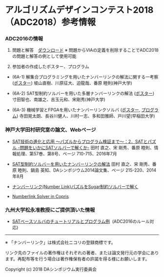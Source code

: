 # アルゴリズムデザインコンテスト2018（ADC2018）参考情報

### ADC2016の情報

1. 問題と解答　[ダウンロード](https://www.dropbox.com/s/wlvfl1jgfs8n27a/ADC2016_Q_A.zip?dl=0)
  ※ 問題からVIAの定義を削除することでADC2018の問題と解答の例として使用可能

2. 参加者の作成したポスター、プログラム

- (6A-1) 解集合プログラミングを用いたナンバーリンクの解法に関する一考察
([ポスター](https://www.dropbox.com/s/g9247p2w1l8eg7r/adc2016-1.pdf?dl=0))
  坡山直樹、川原征大、迫龍哉、番原 睦則(神戸大学)

- (6A-2) SAT型制約ソルバーを用いた多層ナンバーリンクの解法
([ポスター](https://www.dropbox.com/s/di8c72t1581pa11/adc2016-2.pdf?dl=0))
  寸田智也、南雄之、吉玉元和、宋剛秀(神戸大学)

- (6A-3) 機械学習とFPGAを用いたナンバーリンクソルバ
([ポスター](http://www.togawa.cs.waseda.ac.jp/~kotaro.terada/publications/DASADC2016.pdf),
  [プログラム](https://github.com/kotarot/nl-solver))
  寺田晃太朗、長谷川健人、川村一志、多和田雅師、戸川望(早稲田大学)

### 神戸大学田村研究室の論文、Webページ

- [SAT技術の進化と応用 〜パズルからプログラム検証まで〜：2．SATとパズル -問題をいかにSATソルバーで解くか-](https://ipsj.ixsq.nii.ac.jp/ej/?action=pages_view_main&active_action=repository_view_main_item_detail&item_id=169443&item_no=1&page_id=13&block_id=8")
  田村 直之、宋 剛秀、番原 睦則、情報処理、第57巻、第8号、ページ 710-715、2016年7月

- [SAT型制約ソルバーを用いたナンバーリンクの解法](https://ipsj.ixsq.nii.ac.jp/ej/?action=pages_view_main&active_action=repository_view_main_item_detail&item_id=102780&item_no=1&page_id=13&block_id=8)
  田村 直之、宋 剛秀、番原 睦則、鍋島 英知、DAシンポジウム2014論文集、ページ 215-220、2014年8月

- [ナンバーリンク(Number Link)パズルをSugar制約ソルバーで解く](http://bach.istc.kobe-u.ac.jp/sugar/puzzles/numberlink.html)

- [Numberlink Solver in Copris](http://bach.istc.kobe-u.ac.jp/copris/puzzles/numberlink/)

### 九州大学松永准教授にご提供頂いた情報

- [SATベースソルバのチュートリアルとプログラム例](https://github.com/yusuke-matsunaga/ADC2016_nl3d.git)
  (ADC2016のルール対応)

---
※ 「ナンバーリンク」は株式会社ニコリの登録商標です。

リンク先のファイルの著作権はそれぞれの著者、または論文発行元の学会にあります。再配布等を行う場合は著作権保有者の許諾を得る様にお願いします。

Copyright (c) 2018 DAシンポジウム実行委員会

